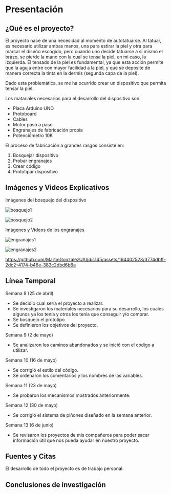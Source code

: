 # Presentación

## ¿Qué es el proyecto?

El proyecto nace de una necesidad al momento de autotatuarse. Al tatuar, es necesario utilizar ambas manos, una para estirar la piel y otra para marcar el diseño escogido, pero cuando uno decide tatuarse a si mismo el brazo, se pierde la mano con la cual se tensa la piel, en mi caso, la izquierda. El tensado de la piel es fundamental, ya que esta acción permite que la aguja entre con mayor facilidad a la piel, y que se deposite de manera correcta la tinta en la dermis (segunda capa de la piel). 

Dado esta problemática, se me ha ocurrido crear un dispositivo que permita tensar la piel.

Los matariales necesarios para el desarrollo del dispositivo son:

- Placa Arduino UNO
- Protoboard
- Cables
- Motor paso a paso
- Engranajes de fabricación propia
- Potenciómetro 10K

El proceso de fabricación a grandes rasgos consiste en:

1. Bosquejar dispositivo
2. Probar engranajes
3. Crear código
4. Prototipar dispositivo

## Imágenes y Videos Explicativos

Imágenes del bosquejo del dispositivo

![bosquejo1](bosquejo1.jpg)

![bosquejo2](bosquejo2.jpg)

Imágenes y Videos de los engranajes 

![engranajes1](engranajes1.jpg)

![engranajes2](engranajes2.jpg)

https://github.com/MartinGonzalezUAI/dis145/assets/164402523/3774dbff-2dc2-4174-b46e-383c2dbd6b6a

## Línea Temporal

Semana 8 (25 de abril)

- Se decidió cual sería el proyecto a realizar.
- Se investigaron los materiales necesarios para su desarrollo, los cuales algunos ya los tenía y otros los tenia que conseguir y/o comprar.
- Se bosquejo el prototipo
- Se definieron los objetivos del proyecto.
  
Semana 9 (2 de mayo) 

- Se analizaron los caminos abandonados y se inició con el código a utilizar.

Semana 10 (16 de mayo) 

- Se corrigió el estilo del código.
- Se ordenaron los comentarios y los nombres de las variables.

Semana 11 (23 de mayo) 

- Se probaron los mecanismos mostrados anteriormente. 

Semana 12 (30 de mayo) 

- Se corrigió el sistema de piñones diseñado en la semana anterior. 

Semana 13 (6 de junio) 

- Se revisaron los proyectos de mis compañeros para poder sacar información útil que nos pueda ayudar en nuestro proyecto.

## Fuentes y Citas

El desarrollo de todo el proyecto es de trabajo personal. 

## Conclusiones de investigación
